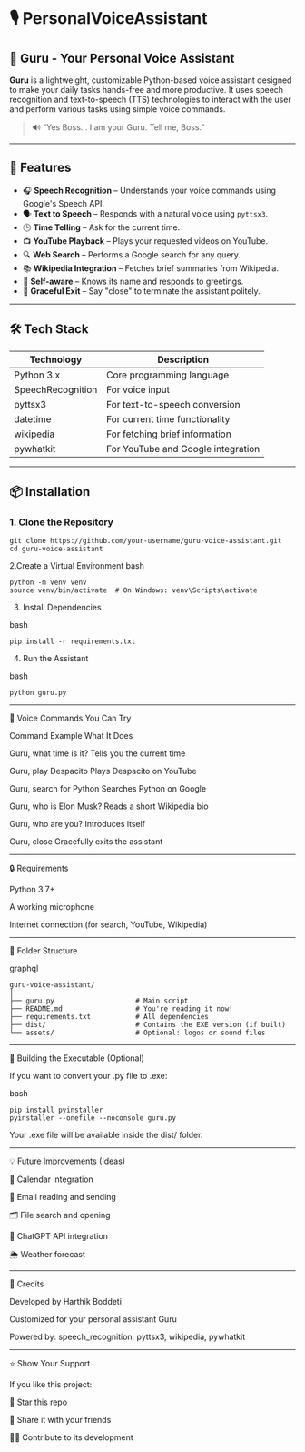 # 🎙️ PersonalVoiceAssistant

## 🎤 Guru - Your Personal Voice Assistant

**Guru** is a lightweight, customizable Python-based voice assistant designed to make your daily tasks hands-free and more productive. It uses speech recognition and text-to-speech (TTS) technologies to interact with the user and perform various tasks using simple voice commands.

> 🔊 “Yes Boss... I am your Guru. Tell me, Boss.”

---

## 🚀 Features

- 🎧 **Speech Recognition** – Understands your voice commands using Google's Speech API.
- 🗣️ **Text to Speech** – Responds with a natural voice using `pyttsx3`.
- 🕒 **Time Telling** – Ask for the current time.
- 📺 **YouTube Playback** – Plays your requested videos on YouTube.
- 🔍 **Web Search** – Performs a Google search for any query.
- 📚 **Wikipedia Integration** – Fetches brief summaries from Wikipedia.
- 🙋 **Self-aware** – Knows its name and responds to greetings.
- 🛑 **Graceful Exit** – Say "close" to terminate the assistant politely.

---

## 🛠️ Tech Stack

| Technology         | Description                          |
|--------------------|--------------------------------------|
| Python 3.x         | Core programming language             |
| SpeechRecognition  | For voice input                       |
| pyttsx3            | For text-to-speech conversion         |
| datetime           | For current time functionality        |
| wikipedia          | For fetching brief information        |
| pywhatkit          | For YouTube and Google integration    |

---

## 📦 Installation

### 1. Clone the Repository

    git clone https://github.com/your-username/guru-voice-assistant.git
    cd guru-voice-assistant

2.Create a Virtual Environment
bash

    python -m venv venv
    source venv/bin/activate  # On Windows: venv\Scripts\activate

3. Install Dependencies

bash


    pip install -r requirements.txt

4. Run the Assistant

bash

    python guru.py

------------------------------------------------------------------------------------------------------------

🧠 Voice Commands You Can Try

Command Example	What It Does

Guru, what time is it?	Tells you the current time

Guru, play Despacito	Plays Despacito on YouTube

Guru, search for Python	Searches Python on Google

Guru, who is Elon Musk?	Reads a short Wikipedia bio

Guru, who are you?	Introduces itself

Guru, close	Gracefully exits the assistant

------------------------------------------------------------------------------------------------------------

🔒 Requirements

Python 3.7+

A working microphone

Internet connection (for search, YouTube, Wikipedia)

------------------------------------------------------------------------------------------------------------

📁 Folder Structure

graphql

    guru-voice-assistant/
    │
    ├── guru.py                    # Main script
    ├── README.md                  # You're reading it now!
    ├── requirements.txt           # All dependencies
    ├── dist/                      # Contains the EXE version (if built)
    └── assets/                    # Optional: logos or sound files

 ------------------------------------------------------------------------------------------------------------
 
🔧 Building the Executable (Optional)

If you want to convert your .py file to .exe:

bash

    pip install pyinstaller
    pyinstaller --onefile --noconsole guru.py
Your .exe file will be available inside the dist/ folder.

------------------------------------------------------------------------------------------------------------

💡 Future Improvements (Ideas)

📅 Calendar integration

📧 Email reading and sending

🗂️ File search and opening

💬 ChatGPT API integration

🌦️ Weather forecast

------------------------------------------------------------------------------------------------------------

🙌 Credits

Developed by Harthik Boddeti

Customized for your personal assistant Guru

Powered by: speech_recognition, pyttsx3, wikipedia, pywhatkit

------------------------------------------------------------------------------------------------------------

⭐ Show Your Support

If you like this project:

🌟 Star this repo

🚀 Share it with your friends

🧑‍💻 Contribute to its development
